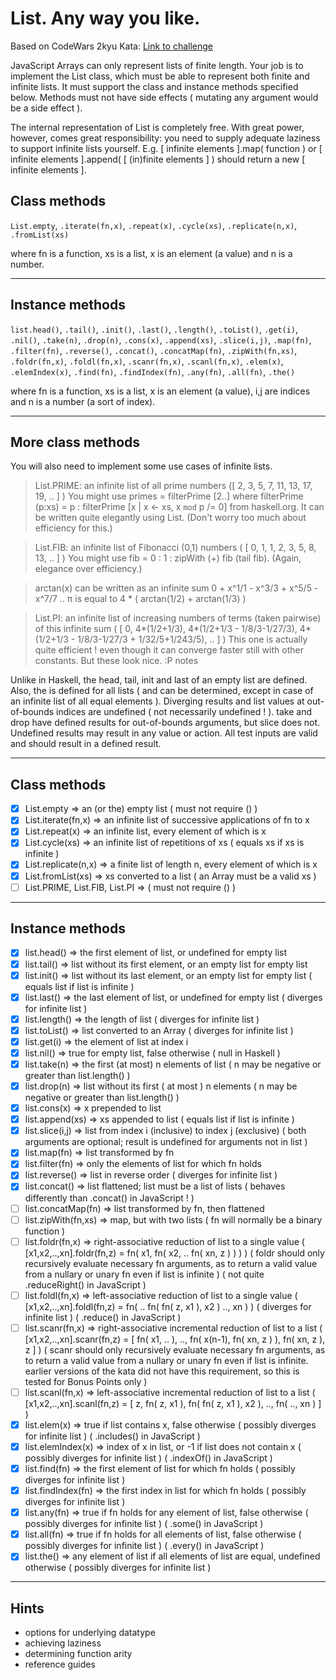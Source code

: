 # List. Any way you like.

Based on CodeWars 2kyu Kata: [Link to challenge](https://www.codewars.com/kata/59f7a040a5b820c684000046)

JavaScript Arrays can only represent lists of finite length. Your job is to implement the List class, which must be able to represent both finite and infinite lists. It must support the class and instance methods specified below. Methods must not have side effects ( mutating any argument would be a side effect ).

The internal representation of List is completely free. With great power, however, comes great responsibility: you need to supply adequate laziness to support infinite lists yourself. E.g. [ infinite elements ].map( function ) or [ infinite elements ].append( [ (in)finite elements ] ) should return a new [ infinite elements ].

## Class methods
`List.empty`, `.iterate(fn,x)`, `.repeat(x)`, `.cycle(xs)`, `.replicate(n,x)`, `.fromList(xs)`

where fn is a function, xs is a list, x is an element (a value) and n is a number.

---
## Instance methods
`list.head()`, `.tail()`, `.init()`, `.last()`, `.length()`, `.toList()`, `.get(i)`, `.nil()`, `.take(n)`, `.drop(n)`, `.cons(x)`, `.append(xs)`, `.slice(i,j)`, `.map(fn)`, `.filter(fn)`, `.reverse()`, `.concat()`, `.concatMap(fn)`, `.zipWith(fn,xs)`, `.foldr(fn,x)`, `.foldl(fn,x)`, `.scanr(fn,x)`, `.scanl(fn,x)`, `.elem(x)`, `.elemIndex(x)`, `.find(fn)`, `.findIndex(fn)`, `.any(fn)`, `.all(fn)`, `.the()`

where fn is a function, xs is a list, x is an element (a value), i,j are indices and n is a number (a sort of index).

---
## More class methods
You will also need to implement some use cases of infinite lists.

> List.PRIME: an infinite list of all prime numbers ([ 2, 3, 5, 7, 11, 13, 17, 19, .. ] )
You might use primes = filterPrime [2..] where filterPrime (p:xs) = p : filterPrime [x | x <- xs, x `mod` p /= 0] from haskell.org. It can be written quite elegantly using List. (Don't worry too much about efficiency for this.)

> List.FIB: an infinite list of Fibonacci (0,1) numbers ( [ 0, 1, 1, 2, 3, 5, 8, 13, .. ] )
You might use fib = 0 : 1 : zipWith (+) fib (tail fib). (Again, elegance over efficiency.)

> arctan(x) can be written as an infinite sum 0 + x^1/1 - x^3/3 + x^5/5 - x^7/7 ..
π is equal to 4 * ( arctan(1/2) + arctan(1/3) )

>List.PI: an infinite list of increasing numbers of terms (taken pairwise) of this infinite sum
( [ 0, 4*(1/2+1/3), 4*(1/2+1/3 - 1/8/3-1/27/3), 4*(1/2+1/3 - 1/8/3-1/27/3 + 1/32/5+1/243/5), .. ] )
This one is actually quite efficient ! even though it can converge faster still with other constants. But these look nice. :P
notes

Unlike in Haskell, the head, tail, init and last of an empty list are defined. Also, the is defined for all lists ( and can be determined, except in case of an infinite list of all equal elements ).
Diverging results and list values at out-of-bounds indices are undefined ( not necessarily undefined ! ).
take and drop have defined results for out-of-bounds arguments, but slice does not.
Undefined results may result in any value or action.
All test inputs are valid and should result in a defined result.

---
## Class methods
- [x] List.empty => an (or the) empty list ( must not require () )
- [x] List.iterate(fn,x) => an infinite list of successive applications of fn to x
- [x] List.repeat(x) => an infinite list, every element of which is x
- [x] List.cycle(xs) => an infinite list of repetitions of xs ( equals xs if xs is infinite )
- [x] List.replicate(n,x) => a finite list of length n, every element of which is x
- [x] List.fromList(xs) => xs converted to a list ( an Array must be a valid xs )
- [ ] List.PRIME, List.FIB, List.PI => ( must not require () )

---
## Instance methods
- [x] list.head() => the first element of list, or undefined for empty list
- [x] list.tail() => list without its first element, or an empty list for empty list
- [x] list.init() => list without its last element, or an empty list for empty list ( equals list if list is infinite )
- [x] list.last() => the last element of list, or undefined for empty list ( diverges for infinite list )
- [x] list.length() => the length of list ( diverges for infinite list )
- [x] list.toList() => list converted to an Array ( diverges for infinite list )
- [x] list.get(i) => the element of list at index i
- [x] list.nil() => true for empty list, false otherwise ( null in Haskell )
- [x] list.take(n) => the first (at most) n elements of list ( n may be negative or greater than list.length() )
- [x] list.drop(n) => list without its first ( at most ) n elements ( n may be negative or greater than list.length() )
- [x] list.cons(x) => x prepended to list
- [x] list.append(xs) => xs appended to list ( equals list if list is infinite )
- [x] list.slice(i,j) => list from index i (inclusive) to index j (exclusive) ( both arguments are optional; result is undefined for arguments not in list )
- [x] list.map(fn) => list transformed by fn
- [x] list.filter(fn) => only the elements of list for which fn holds
- [x] list.reverse() => list in reverse order ( diverges for infinite list )
- [x] list.concat() => list flattened; list must be a list of lists ( behaves differently than .concat() in JavaScript ! )
- [ ] list.concatMap(fn) => list transformed by fn, then flattened
- [ ] list.zipWith(fn,xs) => map, but with two lists ( fn will normally be a binary function )
- [ ] list.foldr(fn,x) => right-associative reduction of list to a single value ( [x1,x2,..,xn].foldr(fn,z) = fn( x1, fn( x2, .. fn( xn, z ) ) ) ) ( foldr should only recursively evaluate necessary fn arguments, as to return a valid value from a nullary or unary fn even if list is infinite ) ( not quite .reduceRight() in JavaScript )
- [ ] list.foldl(fn,x) => left-associative reduction of list to a single value ( [x1,x2,..,xn].foldl(fn,z) = fn( .. fn( fn( z, x1 ), x2 ) .., xn ) ) ( diverges for infinite list ) ( .reduce() in JavaScript )
- [ ] list.scanr(fn,x) => right-associative incremental reduction of list to a list ( [x1,x2,..,xn].scanr(fn,z) = [ fn( x1, .. ), .., fn( x(n-1), fn( xn, z ) ), fn( xn, z ), z ] ) ( scanr should only recursively evaluate necessary fn arguments, as to return a valid value from a nullary or unary fn even if list is infinite. earlier versions of the kata did not have this requirement, so this is tested for Bonus Points only )
- [ ] list.scanl(fn,x) => left-associative incremental reduction of list to a list ( [x1,x2,..,xn].scanl(fn,z) = [ z, fn( z, x1 ), fn( fn( z, x1 ), x2 ), .., fn( .., xn ) ] )
- [x] list.elem(x) => true if list contains x, false otherwise ( possibly diverges for infinite list ) ( .includes() in JavaScript )
- [x] list.elemIndex(x) => index of x in list, or -1 if list does not contain x ( possibly diverges for infinite list ) ( .indexOf() in JavaScript )
- [x] list.find(fn) => the first element of list for which fn holds ( possibly diverges for infinite list )
- [x] list.findIndex(fn) => the first index in list for which fn holds ( possibly diverges for infinite list )
- [x] list.any(fn) => true if fn holds for any element of list, false otherwise ( possibly diverges for infinite list ) ( .some() in JavaScript )
- [x] list.all(fn) => true if fn holds for all elements of list, false otherwise ( possibly diverges for infinite list ) ( .every() in JavaScript )
- [x] list.the() => any element of list if all elements of list are equal, undefined otherwise ( possibly diverges for infinite list )

---
## Hints
- options for underlying datatype
- achieving laziness
- determining function arity
- reference guides